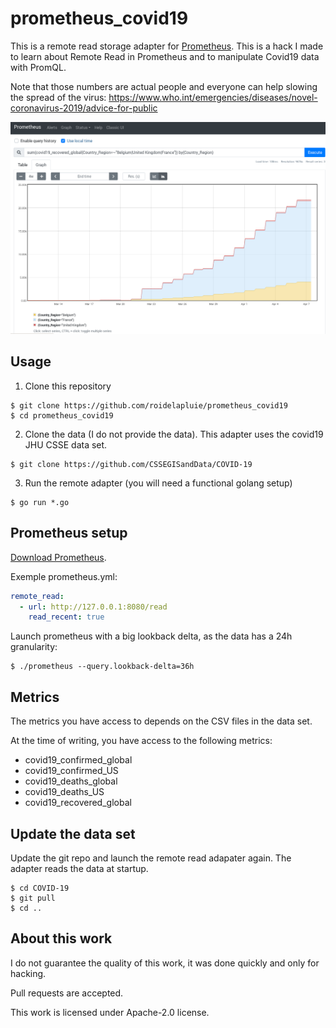 # prometheus_covid19

This is a remote read storage adapter for [Prometheus](https://prometheus.io).
This is a hack I made to learn about Remote Read in Prometheus and to manipulate
Covid19 data with PromQL.

Note that those numbers are actual people and everyone can help slowing the
spread of the virus:
https://www.who.int/emergencies/diseases/novel-coronavirus-2019/advice-for-public

![screenshot](screenshot.png)

## Usage

1. Clone this repository

```shell
$ git clone https://github.com/roidelapluie/prometheus_covid19
$ cd prometheus_covid19
```

2. Clone the data (I do not provide the data). This adapter uses the covid19
   JHU CSSE data set.

```shell
$ git clone https://github.com/CSSEGISandData/COVID-19
```

3. Run the remote adapter (you will need a functional golang setup)

```shell
$ go run *.go
```

## Prometheus setup

[Download Prometheus](https://prometheus.io/download/).

Exemple prometheus.yml:

```yaml
remote_read:
  - url: http://127.0.0.1:8080/read
    read_recent: true
```

Launch prometheus with a big lookback delta, as the data has a 24h granularity:

```shell
$ ./prometheus --query.lookback-delta=36h
```


## Metrics

The metrics you have access to depends on the CSV files in the data set.

At the time of writing, you have access to the following metrics:

- covid19_confirmed_global
- covid19_confirmed_US
- covid19_deaths_global
- covid19_deaths_US
- covid19_recovered_global

## Update the data set

Update the git repo and launch the remote read adapater again. The adapter reads
the data at startup.

```shell
$ cd COVID-19
$ git pull
$ cd ..
```

## About this work

I do not guarantee the quality of this work, it was done quickly and only for
hacking.

Pull requests are accepted.

This work is licensed under Apache-2.0 license.

